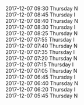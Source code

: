 2017-12-07 09:30 Thursday  N  
2017-12-07 08:45 Thursday  I  
2017-12-07 08:40 Thursday  N  
2017-12-07 08:30 Thursday  I  
2017-12-07 08:25 Thursday  N  
2017-12-07 07:55 Thursday  I  
2017-12-07 07:40 Thursday  N  
2017-12-07 07:35 Thursday  I  
2017-12-07 07:20 Thursday  N  
2017-12-07 07:15 Thursday  I  
2017-12-07 07:05 Thursday  N  
2017-12-07 06:45 Thursday  I  
2017-12-07 06:40 Thursday  N  
2017-12-07 06:20 Thursday  I  
2017-12-07 05:45 Thursday  N  
